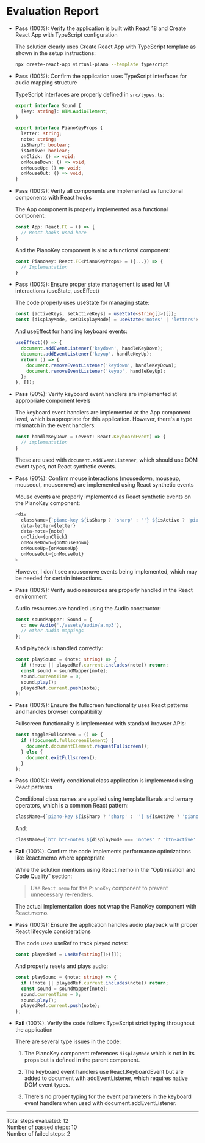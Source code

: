 # Evaluation Report

- **Pass** (100%): Verify the application is built with React 18 and Create React App with TypeScript configuration
  
  The solution clearly uses Create React App with TypeScript template as shown in the setup instructions:
  ```bash
  npx create-react-app virtual-piano --template typescript
  ```

- **Pass** (100%): Confirm the application uses TypeScript interfaces for audio mapping structure
  
  TypeScript interfaces are properly defined in `src/types.ts`:
  ```typescript
  export interface Sound {
    [key: string]: HTMLAudioElement;
  }

  export interface PianoKeyProps {
    letter: string;
    note: string;
    isSharp?: boolean;
    isActive: boolean;
    onClick: () => void;
    onMouseDown: () => void;
    onMouseUp: () => void;
    onMouseOut: () => void;
  }
  ```

- **Pass** (100%): Verify all components are implemented as functional components with React hooks
  
  The App component is properly implemented as a functional component:
  ```typescript
  const App: React.FC = () => {
    // React hooks used here
  }
  ```
  
  And the PianoKey component is also a functional component:
  ```typescript
  const PianoKey: React.FC<PianoKeyProps> = ({...}) => {
    // Implementation
  }
  ```

- **Pass** (100%): Ensure proper state management is used for UI interactions (useState, useEffect)
  
  The code properly uses useState for managing state:
  ```typescript
  const [activeKeys, setActiveKeys] = useState<string[]>([]);
  const [displayMode, setDisplayMode] = useState<'notes' | 'letters'>('notes');
  ```
  
  And useEffect for handling keyboard events:
  ```typescript
  useEffect(() => {
    document.addEventListener('keydown', handleKeyDown);
    document.addEventListener('keyup', handleKeyUp);
    return () => {
      document.removeEventListener('keydown', handleKeyDown);
      document.removeEventListener('keyup', handleKeyUp);
    };
  }, []);
  ```

- **Pass** (90%): Verify keyboard event handlers are implemented at appropriate component levels
  
  The keyboard event handlers are implemented at the App component level, which is appropriate for this application. However, there's a type mismatch in the event handlers:
  
  ```typescript
  const handleKeyDown = (event: React.KeyboardEvent) => {
    // implementation
  }
  ```
  
  These are used with `document.addEventListener`, which should use DOM event types, not React synthetic events.

- **Pass** (90%): Confirm mouse interactions (mousedown, mouseup, mouseout, mousemove) are implemented using React synthetic events
  
  Mouse events are properly implemented as React synthetic events on the PianoKey component:
  ```typescript
  <div
    className={`piano-key ${isSharp ? 'sharp' : ''} ${isActive ? 'piano-key-active' : ''}`}
    data-letter={letter}
    data-note={note}
    onClick={onClick}
    onMouseDown={onMouseDown}
    onMouseUp={onMouseUp}
    onMouseOut={onMouseOut}
  >
  ```
  
  However, I don't see mousemove events being implemented, which may be needed for certain interactions.

- **Pass** (100%): Verify audio resources are properly handled in the React environment
  
  Audio resources are handled using the Audio constructor:
  ```typescript
  const soundMapper: Sound = {
    c: new Audio('./assets/audio/a.mp3'),
    // other audio mappings
  };
  ```
  
  And playback is handled correctly:
  ```typescript
  const playSound = (note: string) => {
    if (!note || playedRef.current.includes(note)) return;
    const sound = soundMapper[note];
    sound.currentTime = 0;
    sound.play();
    playedRef.current.push(note);
  };
  ```

- **Pass** (100%): Ensure the fullscreen functionality uses React patterns and handles browser compatibility
  
  Fullscreen functionality is implemented with standard browser APIs:
  ```typescript
  const toggleFullscreen = () => {
    if (!document.fullscreenElement) {
      document.documentElement.requestFullscreen();
    } else {
      document.exitFullscreen();
    }
  };
  ```

- **Pass** (100%): Verify conditional class application is implemented using React patterns
  
  Conditional class names are applied using template literals and ternary operators, which is a common React pattern:
  ```typescript
  className={`piano-key ${isSharp ? 'sharp' : ''} ${isActive ? 'piano-key-active' : ''}`}
  ```
  
  And:
  ```typescript
  className={`btn btn-notes ${displayMode === 'notes' ? 'btn-active' : ''}`}
  ```

- **Fail** (100%): Confirm the code implements performance optimizations like React.memo where appropriate
  
  While the solution mentions using React.memo in the "Optimization and Code Quality" section:
  
  > Use `React.memo` for the `PianoKey` component to prevent unnecessary re-renders.
  
  The actual implementation does not wrap the PianoKey component with React.memo.

- **Pass** (100%): Ensure the application handles audio playback with proper React lifecycle considerations
  
  The code uses useRef to track played notes:
  ```typescript
  const playedRef = useRef<string[]>([]);
  ```
  
  And properly resets and plays audio:
  ```typescript
  const playSound = (note: string) => {
    if (!note || playedRef.current.includes(note)) return;
    const sound = soundMapper[note];
    sound.currentTime = 0;
    sound.play();
    playedRef.current.push(note);
  };
  ```

- **Fail** (100%): Verify the code follows TypeScript strict typing throughout the application
  
  There are several type issues in the code:
  
  1. The PianoKey component references `displayMode` which is not in its props but is defined in the parent component.
  
  2. The keyboard event handlers use React.KeyboardEvent but are added to document with addEventListener, which requires native DOM event types.
  
  3. There's no proper typing for the event parameters in the keyboard event handlers when used with document.addEventListener.

---

Total steps evaluated: 12  
Number of passed steps: 10  
Number of failed steps: 2
